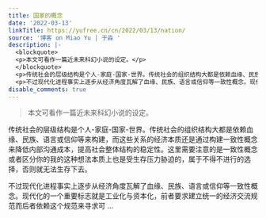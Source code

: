 ```yaml
---
title: 国家的概念
date: '2022-03-13'
linkTitle: https://yufree.cn/cn/2022/03/13/nation/
source: '博客 on Miao Yu | 于淼 '
description: |-
  <blockquote>
  <p>本文可看作一篇近未来科幻小说的设定。</p>
  </blockquote>
  <p>传统社会的层级结构是个人-家庭-国家-世界。传统社会的组织结构大都是依赖血缘、民族、语言或信仰等来构建，而这些关系的经济本质还是通过构建一致性概念来降低内部沟通成本，提高社会整体结构的稳定性。这里需要注意的是一致性概念或者区分你的我的这种想法本质上也是受生存压力胁迫的，属于不得不进行的选择，否则就无法生存下去。</p>
  <p>不过现代化进程事实上逐步从经济角度瓦解了血缘、民族、语言或信仰等一致性概念。现代化的一个重要标志就是工业化与资本化，前者要求建立统一的经济交流规范而后者依赖这个规范来寻求可 ...
disable_comments: true
---
```

<blockquote>
<p>本文可看作一篇近未来科幻小说的设定。</p>
</blockquote>
<p>传统社会的层级结构是个人-家庭-国家-世界。传统社会的组织结构大都是依赖血缘、民族、语言或信仰等来构建，而这些关系的经济本质还是通过构建一致性概念来降低内部沟通成本，提高社会整体结构的稳定性。这里需要注意的是一致性概念或者区分你的我的这种想法本质上也是受生存压力胁迫的，属于不得不进行的选择，否则就无法生存下去。</p>
<p>不过现代化进程事实上逐步从经济角度瓦解了血缘、民族、语言或信仰等一致性概念。现代化的一个重要标志就是工业化与资本化，前者要求建立统一的经济交流规范而后者依赖这个规范来寻求可 ...